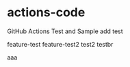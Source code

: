 # actions-code
GitHub Actions Test and Sample
add test

feature-test
feature-test2
test2
testbr

aaa